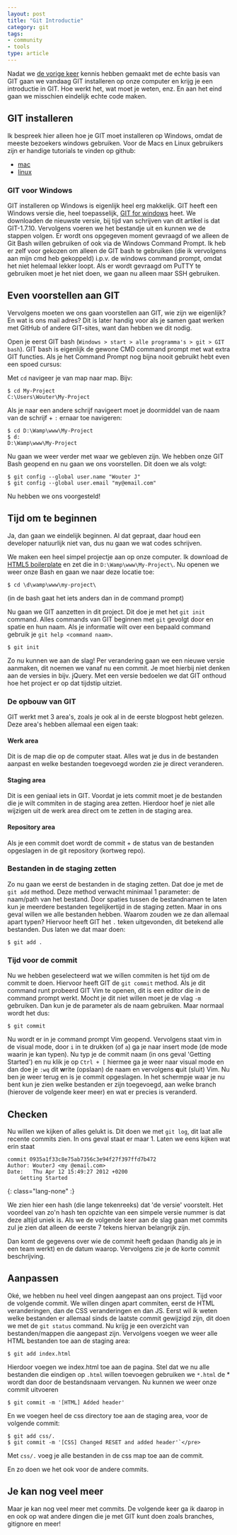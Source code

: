 ```yaml
---
layout: post
title: "Git Introductie"
category: git
tags:
- community
- tools
type: article
---
```

Nadat we [de vorige keer](http://wouterj.nl/development/controle-over-je-project/266/)
kennis hebben gemaakt met de echte basis van GIT gaan we vandaag GIT
installeren op onze computer en krijg je een introductie in GIT. Hoe werkt
het, wat moet je weten, enz. En aan het eind gaan we misschien eindelijk echte
code maken.

<!--more-->

## GIT installeren

Ik bespreek hier alleen hoe je GIT moet installeren op Windows, omdat de
meeste bezoekers windows gebruiken. Voor de Macs en Linux gebruikers zijn er
handige tutorials te vinden op github:

 - [mac](http://help.github.com/mac-set-up-git/)
 - [linux](http://help.github.com/linux-set-up-git/)

### GIT voor Windows

GIT installeren op Windows is eigenlijk heel erg makkelijk. GIT heeft een
Windows versie die, heel toepasselijk, [GIT for windows](http://msysgit.github.com/)
heet. We downloaden de nieuwste versie, bij tijd van schrijven van dit artikel
is dat GIT-1.7.10.  Vervolgens voeren we het bestandje uit en kunnen we de
stappen volgen. Er wordt ons opgegeven moment gevraagd of we alleen de Git
Bash willen gebruiken of ook via de Windows Command Prompt. Ik heb er zelf
voor gekozen om alleen de GIT bash te gebruiken (die ik vervolgens aan mijn
cmd heb gekoppeld) i.p.v. de windows command prompt, omdat het niet helemaal
lekker loopt. Als er wordt gevraagd om PuTTY te gebruiken moet je het niet
doen, we gaan nu alleen maar SSH gebruiken.

## Even voorstellen aan GIT

Vervolgens moeten we ons gaan voorstellen aan GIT, wie zijn we eigenlijk? En
wat is ons mail adres? Dit is later handig voor als je samen gaat werken met
GitHub of andere GIT-sites, want dan hebben we dit nodig.

Open je eerst GIT bash (`Windows > start > alle programma's > git > GIT
bash`). GIT bash is eigenlijk de gewone CMD command prompt met wat extra
GIT functies. Als je het Command Prompt nog bijna nooit gebruikt hebt even een
spoed cursus:

Met `cd` navigeer je van map naar map. Bijv:

    $ cd My-Project
    C:\Users\Wouter\My-Project

Als je naar een andere schrijf navigeert moet je doormiddel van de naam van de
schrijf + `:` ernaar toe navigeren:

    $ cd D:\Wamp\www\My-Project
    $ d:
    D:\Wamp\www\My-Project

Nu gaan we weer verder met waar we gebleven zijn. We hebben onze GIT Bash
geopend en nu gaan we ons voorstellen. Dit doen we als volgt:

    $ git config --global user.name "Wouter J"
    $ git config --global user.email "my@email.com"

Nu hebben we ons voorgesteld!

## Tijd om te beginnen

Ja, dan gaan we eindelijk beginnen. Al dat gepraat, daar houd een developer
natuurlijk niet van, dus nu gaan we wat codes schrijven.

We maken een heel simpel projectje aan op onze computer. Ik download de
[HTML5 boilerplate](http://html5boilerplate.com/) en zet die in
`D:\Wamp\www\My-Project\`. Nu openen we weer onze Bash en gaan we naar deze
locatie toe:

    $ cd \d\wamp\www\my-project\

(in de bash gaat het iets anders dan in de command prompt)

Nu gaan we GIT aanzetten in dit project. Dit doe je met het `git init`
command. Alles commands van GIT beginnen met `git` gevolgt door en spatie en
hun naam. Als je informatie wilt over een bepaald command gebruik je `git help
<command naam>`.

    $ git init

Zo nu kunnen we aan de slag! Per verandering gaan we een nieuwe versie
aanmaken, dit noemen we vanaf nu een commit. Je moet hierbij niet denken aan
de versies in bijv. jQuery. Met een versie bedoelen we dat GIT onthoud hoe het
project er op dat tijdstip uitziet.

### De opbouw van GIT

GIT werkt met 3 area's, zoals je ook al in de eerste blogpost hebt gelezen.
Deze area's hebben allemaal een eigen taak:

#### Werk area

Dit is de map die op de computer staat. Alles wat je dus in de bestanden
aanpast en welke bestanden toegevoegd worden zie je direct veranderen.

#### Staging area

Dit is een geniaal iets in GIT. Voordat je iets commit moet je de bestanden
die je wilt commiten in de staging area zetten. Hierdoor hoef je niet alle
wijzigen uit de werk area direct om te zetten in de staging area.

#### Repository area

Als je een commit doet wordt de commit + de status van de bestanden opgeslagen
in de git repository (kortweg repo).

### Bestanden in de staging zetten

Zo nu gaan we eerst de bestanden in de staging zetten. Dat doe je met de `git
add` method. Deze method verwacht minimaal 1 parameter: de naam/path van het
bestand. Door spaties tussen de bestandnamen te laten kun je meerdere
bestanden tegelijkertijd in de staging zetten.  Maar in ons geval willen we
alle bestanden hebben. Waarom zouden we ze dan allemaal apart typen? Hiervoor
heeft GIT het `.` teken uitgevonden, dit betekend alle bestanden. Dus laten we
dat maar doen:

    $ git add .

### Tijd voor de commit

Nu we hebben geselecteerd wat we willen commiten is het tijd om de commit te
doen. Hiervoor heeft GIT de `git commit` method. Als je dit command runt
probeerd GIT Vim te openen, dit is een editor die in de command prompt werkt.
Mocht je dit niet willen moet je de vlag `-m` gebruiken. Dan kun je de
parameter als de naam gebruiken. Maar normaal wordt het dus:

    $ git commit

Nu wordt er in je command prompt Vim geopend. Vervolgens staat vim in de
visual mode, door `i` in te drukken (of `a`) ga je naar insert mode (de mode
waarin je kan typen). Nu typ je de commit naam (in ons geval 'Getting
Started') en nu klik je op `Ctrl + [` hiermee ga je weer naar visual mode en
dan doe je `:wq` dit <strong>w</strong>rite (opslaan) de naam en vervolgens
<strong>q</strong>uit (sluit) Vim. Nu ben je weer terug en is je commit
opgeslagen. In het schermpje waar je nu bent kun je zien welke bestanden er
zijn toegevoegd, aan welke branch (hierover de volgende keer meer) en wat er
precies is veranderd.

## Checken

Nu willen we kijken of alles gelukt is. Dit doen we met `git log`, dit laat
alle recente commits zien. In ons geval staat er maar 1. Laten we eens kijken
wat erin staat

    commit 0935a1f33c8e75ab7356c3e94f27f397ffd7b472
    Author: WouterJ <my @email.com>
    Date:   Thu Apr 12 15:49:27 2012 +0200
        Getting Started
{: class="lang-none" :}

We zien hier een hash (die lange tekenreeks) dat 'de versie' voorstelt. Het
voordeel van zo'n hash ten opzichte van een simpele versie nummer is dat deze
altijd uniek is. Als we de volgende keer aan de slag gaan met commits zul je
zien dat alleen de eerste 7 tekens hiervan belangrijk zijn.

Dan komt de gegevens over wie de commit heeft gedaan (handig als je in een
team werkt) en de datum waarop. Vervolgens zie je de korte commit
beschrijving.

## Aanpassen

Oké, we hebben nu heel veel dingen aangepast aan ons project. Tijd voor de
volgende commit. We willen dingen apart commiten, eerst de HTML veranderingen,
dan de CSS veranderingen en dan JS. Eerst wil ik weten welke bestanden er
allemaal sinds de laatste commit gewijzigd zijn, dit doen we met de `git
status` command. Nu krijg je een overzicht van bestanden/mappen die aangepast
zijn. Vervolgens voegen we weer alle HTML bestanden toe aan de staging area:

    $ git add index.html

Hierdoor voegen we index.html toe aan de pagina. Stel dat we nu alle bestanden
die eindigen op `.html` willen toevoegen gebruiken we `*.html` de * wordt dan
door de bestandsnaam vervangen. Nu kunnen we weer onze commit uitvoeren

    $ git commit -m '[HTML] Added header'

En we voegen heel de css directory toe aan de staging area, voor de volgende commit:

    $ git add css/.
    $ git commit -m '[CSS] Changed RESET and added header'`</pre>

Met `css/.` voeg je alle bestanden in de css map toe aan de commit.

En zo doen we het ook voor de andere commits.

## Je kan nog veel meer

Maar je kan nog veel meer met commits. De volgende keer ga ik daarop in en ook
op wat andere dingen die je met GIT kunt doen zoals branches, gitignore en
meer!
